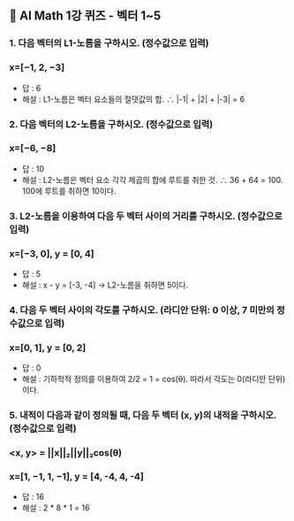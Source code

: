 ## 🍅 AI Math 1강 퀴즈 - 벡터 1~5

### 1. 다음 벡터의 L1-노름을 구하시오. (정수값으로 입력)
### x=[−1, 2, −3] 

- 답 : 6
- 해설 : L1-노름은 벡터 요소들의 절댓값의 합. ∴ |-1| + |2| + |-3| = 6

### 2. 다음 벡터의 L2-노름을 구하시오. (정수값으로 입력)
### x=[−6, −8]

- 답 : 10
- 해설 : L2-노름은 벡터 요소 각각 제곱의 합에 루트를 취한 것. ∴ 36 + 64 = 100. 100에 루트를 취하면 10이다.

### 3. L2-노름을 이용하여 다음 두 벡터 사이의 거리를 구하시오. (정수값으로 입력)
### x=[−3, 0],  y = [0, 4]

- 답 : 5
- 해설 : x - y = [-3, -4] -> L2-노름을 취하면 5이다.

### 4. 다음 두 벡터 사이의 각도를 구하시오. (라디안 단위: 0 이상, 7 미만의 정수값으로 입력)
### x=[0, 1], y = [0, 2]

- 답 : 0
- 해설 : 기하학적 정의를 이용하여 2/2 = 1 = cos(θ). 따라서 각도는 0(라디안 단위)이다.

### 5. 내적이 다음과 같이 정의될 때, 다음 두 벡터 (x, y)의 내적을 구하시오. (정수값으로 입력)
### <x, y> = ||x||₂||y||₂cos(θ)
### x=[1, −1, 1, −1], y = [4, -4, 4, -4]

- 답 : 16
- 해설 : 2 * 8 * 1 = 16
